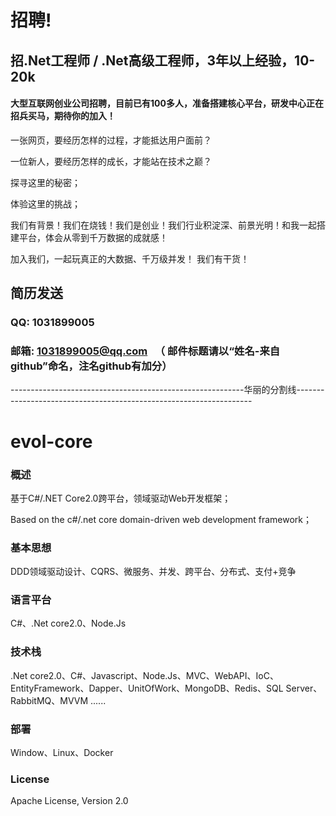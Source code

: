 
# 招聘!

## 招.Net工程师 / .Net高级工程师，3年以上经验，10-20k

#### 大型互联网创业公司招聘，目前已有100多人，准备搭建核心平台，研发中心正在招兵买马，期待你的加入！

一张网页，要经历怎样的过程，才能抵达用户面前？

一位新人，要经历怎样的成长，才能站在技术之巅？

探寻这里的秘密；

体验这里的挑战；

我们有背景！我们在烧钱！我们是创业！我们行业积淀深、前景光明！和我一起搭建平台，体会从零到千万数据的成就感！

加入我们，一起玩真正的大数据、千万级并发！ 我们有干货！

## 简历发送 

### QQ: 1031899005     

### 邮箱: 1031899005@qq.com   （ 邮件标题请以“姓名-来自github”命名，注名github有加分）




----------------------------------------------------------华丽的分割线-------------------------------------------------------------------


# evol-core

### 概述

基于C#/.NET Core2.0跨平台，领域驱动Web开发框架；

Based on the c#/.net core domain-driven web development framework；

### 基本思想

DDD领域驱动设计、CQRS、微服务、并发、跨平台、分布式、支付+竞争

### 语言平台

C#、.Net core2.0、Node.Js

### 技术栈

.Net core2.0、C#、Javascript、Node.Js、MVC、WebAPI、IoC、EntityFramework、Dapper、UnitOfWork、MongoDB、Redis、SQL Server、RabbitMQ、MVVM ......

### 部署

Window、Linux、Docker

### License

Apache License, Version 2.0

